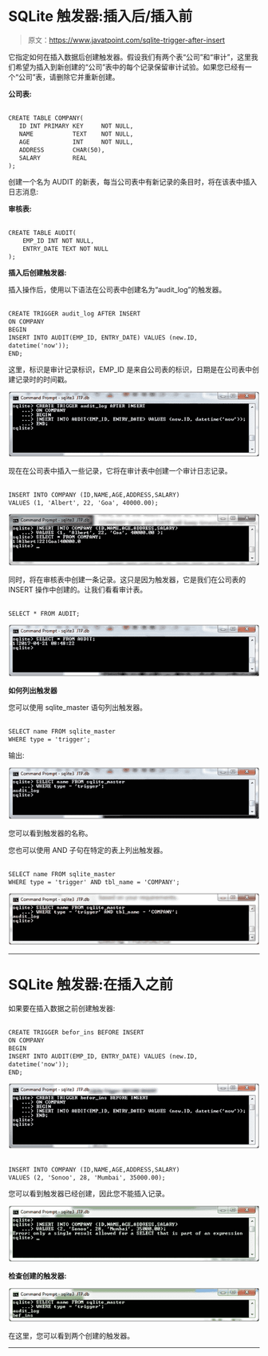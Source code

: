 # SQLite 触发器:插入后/插入前

> 原文：<https://www.javatpoint.com/sqlite-trigger-after-insert>

它指定如何在插入数据后创建触发器。假设我们有两个表“公司”和“审计”，这里我们希望为插入到新创建的“公司”表中的每个记录保留审计试验。如果您已经有一个“公司”表，请删除它并重新创建。

**公司表:**

```

CREATE TABLE COMPANY(
   ID INT PRIMARY KEY     NOT NULL,
   NAME           TEXT    NOT NULL,
   AGE            INT     NOT NULL,
   ADDRESS        CHAR(50),
   SALARY         REAL
);

```

创建一个名为 AUDIT 的新表，每当公司表中有新记录的条目时，将在该表中插入日志消息:

**审核表:**

```

CREATE TABLE AUDIT(
    EMP_ID INT NOT NULL,
    ENTRY_DATE TEXT NOT NULL
); 

```

**插入后创建触发器:**

插入操作后，使用以下语法在公司表中创建名为“audit_log”的触发器。

```

CREATE TRIGGER audit_log AFTER INSERT 
ON COMPANY
BEGIN
INSERT INTO AUDIT(EMP_ID, ENTRY_DATE) VALUES (new.ID, datetime('now'));
END;

```

这里，标识是审计记录标识，EMP_ID 是来自公司表的标识，日期是在公司表中创建记录时的时间戳。

![Sqlite Trigger after insert 1](img/1137e74781a24eb7c4ed1430ea72b97f.png)

现在在公司表中插入一些记录，它将在审计表中创建一个审计日志记录。

```

INSERT INTO COMPANY (ID,NAME,AGE,ADDRESS,SALARY)
VALUES (1, 'Albert', 22, 'Goa', 40000.00);

```

![Sqlite Trigger after insert 2](img/abede38b3a8dcad1dc15336ffde7659e.png)

同时，将在审核表中创建一条记录。这只是因为触发器，它是我们在公司表的 INSERT 操作中创建的。让我们看看审计表。

```

SELECT * FROM AUDIT; 

```

![Sqlite Trigger after insert 3](img/aaff32e488ea54af2b483fa715c42b7a.png)

**如何列出触发器**

您可以使用 sqlite_master 语句列出触发器。

```

SELECT name FROM sqlite_master
WHERE type = 'trigger'; 

```

输出:

![Sqlite Trigger after insert 4](img/7ebc12e45bd1f7a67b3d68e1780fed26.png)

您可以看到触发器的名称。

您也可以使用 AND 子句在特定的表上列出触发器。

```

SELECT name FROM sqlite_master
WHERE type = 'trigger' AND tbl_name = 'COMPANY';  

```

![Sqlite Trigger after insert 5](img/d5b84942646b8b2aa58c0f24f383e392.png)

* * *

# SQLite 触发器:在插入之前

如果要在插入数据之前创建触发器:

```

CREATE TRIGGER befor_ins BEFORE INSERT 
ON COMPANY
BEGIN
INSERT INTO AUDIT(EMP_ID, ENTRY_DATE) VALUES (new.ID, datetime('now'));
END;

```

![Sqlite Trigger after insert 6](img/e8a2ad98b705c6833db138c610df0682.png)

```

INSERT INTO COMPANY (ID,NAME,AGE,ADDRESS,SALARY)
VALUES (2, 'Sonoo', 28, 'Mumbai', 35000.00); 

```

您可以看到触发器已经创建，因此您不能插入记录。

![Sqlite Trigger after insert 7](img/3e8ea8b092d5a478224e2270c7008c89.png)

**检查创建的触发器:**

![Sqlite Trigger after insert 8](img/45e198e1be9ac048ead417f4f28bc2c7.png)

在这里，您可以看到两个创建的触发器。

* * *